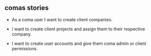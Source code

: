 ## comas stories

- As a coma user I want to create client companies.
- I want to create client projects and assign them to their respective company.

- I want to create user accounts and give them coma admin or client permissions.
